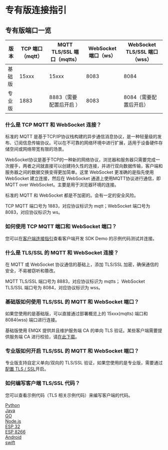# 专有版连接指引


## 专有版端口一览

| **版本**  | **TCP 端口（mqtt）**   | **MQTT TLS/SSL 端口（mqtts）**   |**WebSocket 端口（ws）**   | **WebSocket TLS/SSL 端口（wss）**   |
| -------------- | ----------------------- | ------------------|------------------|------------------|
| 基础版     | 15xxx      | 15xxx         |8083      | 8084         |
| 专业版     | 1883     | 8883（需要配置后开启 ）  | 8083    | 8084（需要配置后开启）       |


### 什么是 TCP MQTT 和 WebSocket 连接？

标准的 MQTT 是基于TCP/IP协议栈构建的异步通信消息协议，是一种轻量级的发布、订阅信息传输协议。可以在不可靠的网络环境中进行扩展，适用于设备硬件存储空间或网络带宽有限的场景。

WebSocket协议是基于TCP的一种新的网络协议，浏览器和服务器只需要完成一次握手，两者之间就直接可以创建持久性的连接，并进行双向数据传输，客户端和服务器之间的数据交换变得更加简单。这里 WebSocket 更准确的是指先使用 WebSocket 建立连接，然后在 WebSocket 通道上使用MQTT协议进行通信，即 MQTT over WebSocket。主要是用于浏览器环境的连接。

标准的 MQTT 和 WebSocket 都是不加密的。会有一定的安全风险。

TCP MQTT 端口号为 1883，对应协议标识为 mqtt；WebSocket 端口号为 8083，对应协议标识为 ws。


### 如何使用 TCP MQTT 端口和 WebSocket 端口？

您可以在[客户端连接指引](../connect_to_deployments/overview.md)查看客户端开发 SDK Demo 的示例代码测试并连接。


### 什么是 TLS/SSL 的 MQTT 和 WebSocket 连接？

在 MQTT 或 WebSocket 协议通信的基础上，添加 TLS/SSL 加密，确保通信的安全，不易被窃听和篡改。

MQTT TLS/SSL 端口号为 8883，对应协议标识为 mqtts； WebSocket TLS/SSL 端口号为 8084，对应协议标识为 wss。


### 基础版如何使用 TLS/SSL 的 MQTT 和 WebSocket 端口？

如果您使用的是基础版，可以直接通过部署概览上的 15xxx(mqtts) 端口和 8084(wss) 端口进行连接。

基础版使用 EMQX 提供并且维护服务端 CA 的单向 TLS 验证。某些客户端需要提供服务端 CA 进行校验，请[在此下载](https://assets.emqx.com/data/emqxsl-ca.crt)。


### 专业版如何开启 TLS/SSL 的 MQTT 和 WebSocket 端口？

专业版支持自定义单向/双向的 TLS/SSL 验证，如果您使用的是专业版，需要通过[配置 TLS / SSL](../deployments/tls_ssl.md)开启。


### 如何编写客户端 TLS/SSL 代码？

您可以查看示例代码（TLS 相关示例代码）来编写客户端的代码。

[Python](https://github.com/emqx/MQTT-Client-Examples/tree/master/mqtt-client-Python3)<br>
[Java](https://github.com/emqx/MQTT-Client-Examples/tree/master/mqtt-client-Java)<br>
[GO](https://github.com/emqx/MQTT-Client-Examples/tree/master/mqtt-client-Go)<br>
[Node.js](https://github.com/emqx/MQTT-Client-Examples/tree/master/mqtt-client-Node.js)<br>
[ESP 32](https://github.com/emqx/MQTT-Client-Examples/tree/master/mqtt-client-ESP32)<br>
[ESP 8266](https://github.com/emqx/MQTT-Client-Examples/tree/master/mqtt-client-ESP8266)<br>
[Android](https://github.com/emqx/MQTT-Client-Examples/tree/master/mqtt-client-Android)<br>
[swift](https://github.com/emqx/MQTT-Client-Examples/tree/master/mqtt-client-swift)<br>
